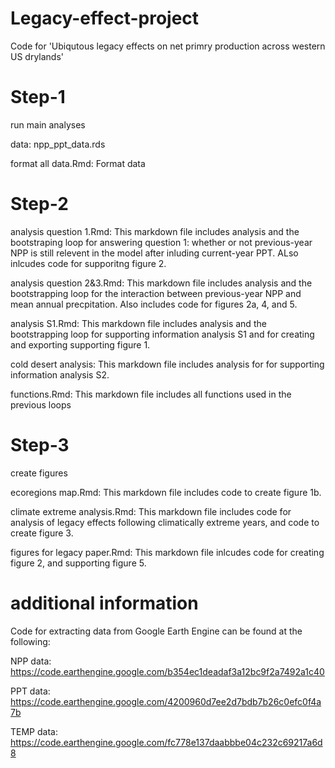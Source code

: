 # Legacy-effect-project
Code for 'Ubiqutous legacy effects on net primry production across western US drylands'

# Step-1 
run main analyses  

data: npp_ppt_data.rds

format all data.Rmd: Format data 

# Step-2 

analysis question 1.Rmd: This markdown file includes analysis and the bootstraping loop for answering question 1: whether or not previous-year NPP is still relevent in the model after inluding current-year PPT. ALso inlcudes code for supporitng figure 2.

analysis question 2&3.Rmd: This markdown file includes analysis and the bootstrapping loop for the interaction between previous-year NPP and mean annual precpitation. Also includes code for figures 2a, 4, and 5. 

analysis S1.Rmd: This markdown file includes analysis and the bootstrapping loop for supporting information analysis S1 and for creating and exporting supporting figure 1.

cold desert analysis: This markdown file includes analysis for for supporting information analysis S2. 

functions.Rmd: This markdown file includes all functions used in the previous loops 


# Step-3
create figures  

ecoregions map.Rmd: This markdown file includes code to create figure 1b. 

climate extreme analysis.Rmd: This markdown file includes code for analysis of legacy effects following climatically extreme years, and code to create figure 3.

figures for legacy paper.Rmd: This markdown file inlcudes code for creating figure 2, and supporting figure 5. 

# additional information

Code for extracting data from Google Earth Engine can be found at the following:

NPP data: https://code.earthengine.google.com/b354ec1deadaf3a12bc9f2a7492a1c40 

PPT data: https://code.earthengine.google.com/4200960d7ee2d7bdb7b26c0efc0f4a7b

TEMP data: https://code.earthengine.google.com/fc778e137daabbbe04c232c69217a6d8
